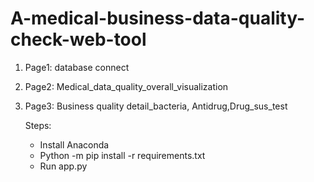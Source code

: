 # A-medical-business-data-quality-check-web-tool

1. Page1: database connect

2. Page2: Medical_data_quality_overall_visualization

3. Page3: Business quality detail_bacteria, Antidrug,Drug_sus_test

    Steps:
    - Install Anaconda
    - Python -m pip install -r requirements.txt
    - Run app.py



   